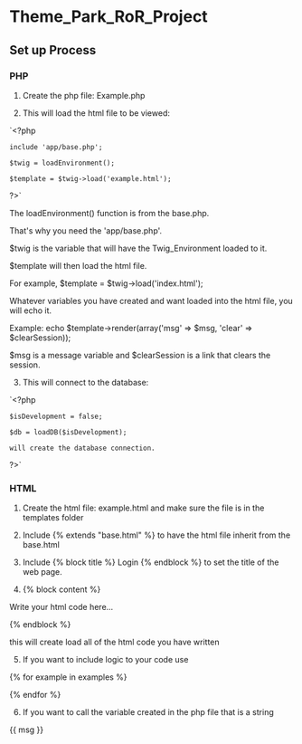 # Theme_Park_RoR_Project

## Set up Process

### PHP

1. Create the php file: Example.php

2. This will load the html file to be viewed:

  `<?php
  
    include 'app/base.php';
    
    $twig = loadEnvironment();
    
    $template = $twig->load('example.html');
    
  ?>`
  
  The loadEnvironment() function is from the base.php.
  
  That's why you need the 'app/base.php'.
  
  $twig is the variable that will have the Twig_Environment loaded to it.
  
  $template will then load the html file.
  
  For example, $template = $twig->load('index.html');
  
  Whatever variables you have created and want loaded into the html file, you will echo it.
  
  Example: echo $template->render(array('msg' => $msg, 'clear' => $clearSession));
  
  $msg is a message variable and $clearSession is a link that clears the session.
    
3. This will connect to the database:

  `<?php
  
    $isDevelopment = false;
    
    $db = loadDB($isDevelopment);
    
    will create the database connection.
  ?>`


### HTML

1. Create the html file: example.html and make sure the file is in the templates folder

2. Include {% extends "base.html" %} to have the html file inherit from the base.html

3. Include {% block title %} Login {% endblock %} to set the title of the web page.

4. {% block content %}

  Write your html code here...
  
  {% endblock %}
  
  this will create load all of the html code you have written
    
5. If you want to include logic to your code use

  {% for example in examples %}
  
  {% endfor %}

6. If you want to call the variable created in the php file that is a string

  {{ msg }}